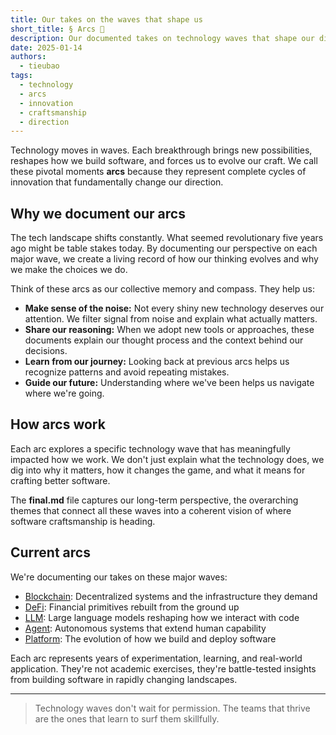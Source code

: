 ```yaml
---
title: Our takes on the waves that shape us
short_title: § Arcs 🌊
description: Our documented takes on technology waves that shape our direction. Each arc explores breakthrough technologies, explains why they matter, and captures our evolving perspective on building better software.
date: 2025-01-14
authors:
  - tieubao
tags:
  - technology
  - arcs
  - innovation
  - craftsmanship
  - direction
---
```


Technology moves in waves. Each breakthrough brings new possibilities, reshapes how we build software, and forces us to evolve our craft. We call these pivotal moments **arcs** because they represent complete cycles of innovation that fundamentally change our direction.

## Why we document our arcs

The tech landscape shifts constantly. What seemed revolutionary five years ago might be table stakes today. By documenting our perspective on each major wave, we create a living record of how our thinking evolves and why we make the choices we do.

Think of these arcs as our collective memory and compass. They help us:

- **Make sense of the noise:** Not every shiny new technology deserves our attention. We filter signal from noise and explain what actually matters.
- **Share our reasoning:** When we adopt new tools or approaches, these documents explain our thought process and the context behind our decisions.
- **Learn from our journey:** Looking back at previous arcs helps us recognize patterns and avoid repeating mistakes.
- **Guide our future:** Understanding where we've been helps us navigate where we're going.

## How arcs work

Each arc explores a specific technology wave that has meaningfully impacted how we work. We don't just explain what the technology does, we dig into why it matters, how it changes the game, and what it means for crafting better software.

The **final.md** file captures our long-term perspective, the overarching themes that connect all these waves into a coherent vision of where software craftsmanship is heading.

## Current arcs

We're documenting our takes on these major waves:

- [Blockchain](on-blockchain.md): Decentralized systems and the infrastructure they demand
- [DeFi](on-defi.md): Financial primitives rebuilt from the ground up  
- [LLM](on-llm.md): Large language models reshaping how we interact with code
- [Agent](on-agent.md): Autonomous systems that extend human capability
- [Platform](on-platform-ops.md): The evolution of how we build and deploy software

Each arc represents years of experimentation, learning, and real-world application. They're not academic exercises, they're battle-tested insights from building software in rapidly changing landscapes.

---

> Technology waves don't wait for permission. The teams that thrive are the ones that learn to surf them skillfully.
